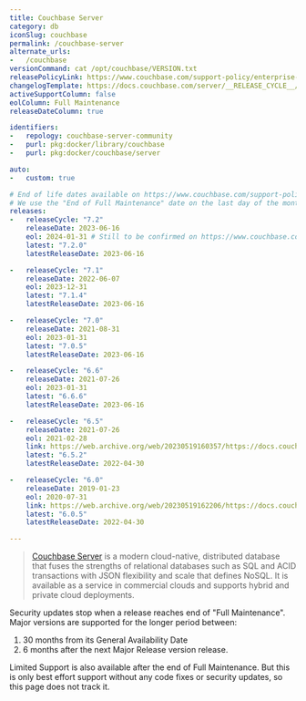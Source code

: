 ```yaml
---
title: Couchbase Server
category: db
iconSlug: couchbase
permalink: /couchbase-server
alternate_urls:
-   /couchbase
versionCommand: cat /opt/couchbase/VERSION.txt
releasePolicyLink: https://www.couchbase.com/support-policy/enterprise-software/
changelogTemplate: https://docs.couchbase.com/server/__RELEASE_CYCLE__/release-notes/relnotes.html
activeSupportColumn: false
eolColumn: Full Maintenance
releaseDateColumn: true

identifiers:
-   repology: couchbase-server-community
-   purl: pkg:docker/library/couchbase
-   purl: pkg:docker/couchbase/server

auto:
-   custom: true

# End of life dates available on https://www.couchbase.com/support-policy/enterprise-software/
# We use the "End of Full Maintenance" date on the last day of the month.
releases:
-   releaseCycle: "7.2"
    releaseDate: 2023-06-16
    eol: 2024-01-31 # Still to be confirmed on https://www.couchbase.com/support-policy/enterprise-software/
    latest: "7.2.0"
    latestReleaseDate: 2023-06-16

-   releaseCycle: "7.1"
    releaseDate: 2022-06-07
    eol: 2023-12-31
    latest: "7.1.4"
    latestReleaseDate: 2023-06-16

-   releaseCycle: "7.0"
    releaseDate: 2021-08-31
    eol: 2023-01-31
    latest: "7.0.5"
    latestReleaseDate: 2023-06-16

-   releaseCycle: "6.6"
    releaseDate: 2021-07-26
    eol: 2023-01-31
    latest: "6.6.6"
    latestReleaseDate: 2023-06-16

-   releaseCycle: "6.5"
    releaseDate: 2021-07-26
    eol: 2021-02-28
    link: https://web.archive.org/web/20230519160357/https://docs.couchbase.com/server/6.5/release-notes/relnotes.html
    latest: "6.5.2"
    latestReleaseDate: 2022-04-30

-   releaseCycle: "6.0"
    releaseDate: 2019-01-23
    eol: 2020-07-31
    link: https://web.archive.org/web/20230519162206/https://docs.couchbase.com/server/6.0/release-notes/relnotes.html
    latest: "6.0.5"
    latestReleaseDate: 2022-04-30

---
```


> [Couchbase Server](https://www.couchbase.com/products/server) is a modern cloud-native,
> distributed database that fuses the strengths of relational databases such as SQL and ACID
> transactions with JSON flexibility and scale that defines NoSQL. It is available as a service in
> commercial clouds and supports hybrid and private cloud deployments.

Security updates stop when a release reaches end of "Full Maintenance". Major versions are supported
for the longer period between:

1. 30 months from its General Availability Date
2. 6 months after the next Major Release version release.

Limited Support is also available after the end of Full Maintenance. But this is only best effort
support without any code fixes or security updates, so this page does not track it.
